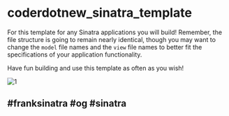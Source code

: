 # coderdotnew_sinatra_template
For this template for any Sinatra applications you will build! Remember, the file structure is going to remain nearly identical, though you may want to change the `model` file names and the `view` file names to better fit the specifications of your application functionality.

Have fun building and use this template as often as you wish!  

![1](http://i.imgur.com/jxDRq2g.gif)  
## #franksinatra #og #sinatra